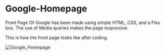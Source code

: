 # Google-Homepage
Front Page Of Google has been made using simple HTML, CSS, and a Flex box.
The use of Media queries makes the page responsive.

This is how the front page looks like after coding.

![Google_Homepage](https://user-images.githubusercontent.com/60577980/122665513-4b7a4980-d1c5-11eb-9082-e5df7df7f462.png)
